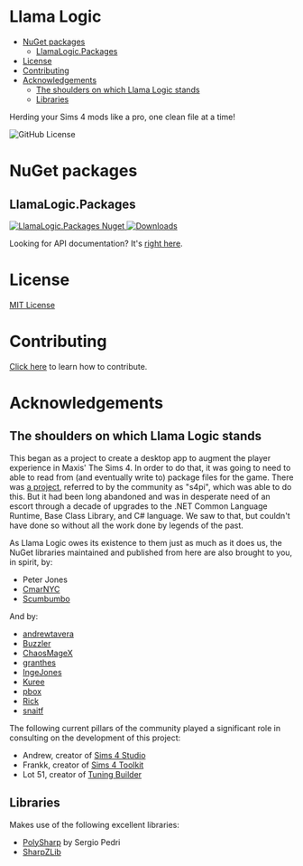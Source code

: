<h1>Llama Logic</h1>

<!-- TOC -->

- [NuGet packages](#nuget-packages)
  - [LlamaLogic.Packages](#llamalogicpackages)
- [License](#license)
- [Contributing](#contributing)
- [Acknowledgements](#acknowledgements)
  - [The shoulders on which Llama Logic stands](#the-shoulders-on-which-llama-logic-stands)
  - [Libraries](#libraries)

<!-- /TOC -->

Herding your Sims 4 mods like a pro, one clean file at a time!

![GitHub License](https://img.shields.io/github/license/Llama-Logic/LlamaLogic)

# NuGet packages

## LlamaLogic.Packages
[![LlamaLogic.Packages Nuget](https://img.shields.io/nuget/v/LlamaLogic.Packages.svg?logo=nuget) ![Downloads](https://img.shields.io/nuget/dt/llamalogic.packages)](https://www.nuget.org/packages/LlamaLogic.Packages)

Looking for API documentation? It's [right here](https://llama-logic.github.io/LlamaLogic/index.html).

# License
[MIT License](LICENSE)

# Contributing
[Click here](CONTRIBUTING.md) to learn how to contribute.

# Acknowledgements

## The shoulders on which Llama Logic stands
This began as a project to create a desktop app to augment the player experience in Maxis' The Sims 4.
In order to do that, it was going to need to able to read from (and eventually write to) package files for the game.
There was [a project](https://github.com/s4ptacle/Sims4Tools), referred to by the community as "s4pi", which was able to do this.
But it had been long abandoned and was in desperate need of an escort through a decade of upgrades to the .NET Common Language Runtime, Base Class Library, and C# language.
We saw to that, but couldn't have done so without all the work done by legends of the past.

As Llama Logic owes its existence to them just as much as it does us, the NuGet libraries maintained and published from here are also brought to you, in spirit, by:

* Peter Jones
* [CmarNYC](https://github.com/cmarNYC)
* [Scumbumbo](https://scumbumbomods.com/in-memoriam)

And by:

* [andrewtavera](https://github.com/andrewtavera)
* [Buzzler](https://github.com/BrutalBuzzler)
* [ChaosMageX](https://github.com/ChaosMageX)
* [granthes](https://github.com/granthes)
* [IngeJones](https://github.com/IngeJones)
* [Kuree](https://github.com/Kuree)
* [pbox](https://github.com/pboxx)
* [Rick](https://gib.me/)
* [snaitf](https://github.com/Snaitf)

The following current pillars of the community played a significant role in consulting on the development of this project:

* Andrew, creator of [Sims 4 Studio](https://sims4studio.com/)
* Frankk, creator of [Sims 4 Toolkit](https://sims4toolkit.com/)
* Lot 51, creator of [Tuning Builder](https://tdesc.lot51.cc/)

## Libraries
Makes use of the following excellent libraries:
* [PolySharp](https://github.com/Sergio0694/PolySharp) by Sergio Pedri
* [SharpZLib](https://github.com/icsharpcode/SharpZipLib)